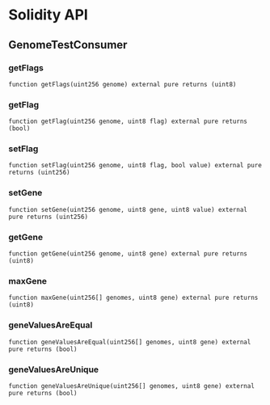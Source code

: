 # Solidity API

## GenomeTestConsumer

### getFlags

```solidity
function getFlags(uint256 genome) external pure returns (uint8)
```

### getFlag

```solidity
function getFlag(uint256 genome, uint8 flag) external pure returns (bool)
```

### setFlag

```solidity
function setFlag(uint256 genome, uint8 flag, bool value) external pure returns (uint256)
```

### setGene

```solidity
function setGene(uint256 genome, uint8 gene, uint8 value) external pure returns (uint256)
```

### getGene

```solidity
function getGene(uint256 genome, uint8 gene) external pure returns (uint8)
```

### maxGene

```solidity
function maxGene(uint256[] genomes, uint8 gene) external pure returns (uint8)
```

### geneValuesAreEqual

```solidity
function geneValuesAreEqual(uint256[] genomes, uint8 gene) external pure returns (bool)
```

### geneValuesAreUnique

```solidity
function geneValuesAreUnique(uint256[] genomes, uint8 gene) external pure returns (bool)
```

